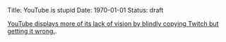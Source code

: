 Title: YouTube is stupid
Date: 1970-01-01
Status: draft

[YouTube displays more of its lack of vision by blindly copying Twitch but getting it wrong.](https://techcrunch.com/2018/06/21/youtube-introduces-channel-memberships-merchandise-and-premieres/). 
